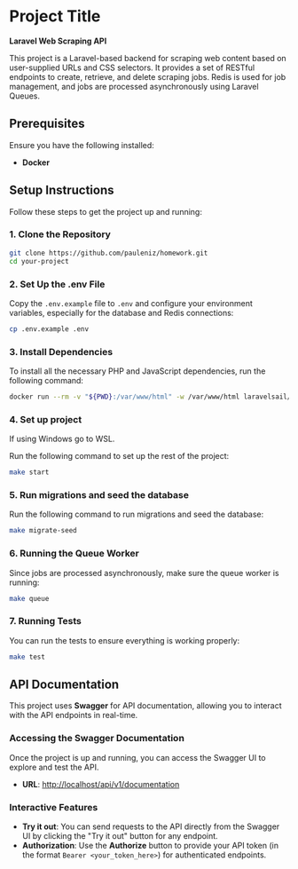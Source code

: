 
# Project Title

**Laravel Web Scraping API**

This project is a Laravel-based backend for scraping web content based on user-supplied URLs and CSS selectors. It provides a set of RESTful endpoints to create, retrieve, and delete scraping jobs. Redis is used for job management, and jobs are processed asynchronously using Laravel Queues.

## Prerequisites

Ensure you have the following installed:
- **Docker**

## Setup Instructions

Follow these steps to get the project up and running:

### 1. Clone the Repository

```bash
git clone https://github.com/pauleniz/homework.git
cd your-project
```


### 2. Set Up the .env File

Copy the `.env.example` file to `.env` and configure your environment variables, especially for the database and Redis connections:

```bash
cp .env.example .env
```

### 3. Install Dependencies

To install all the necessary PHP and JavaScript dependencies, run the following command:

```bash
docker run --rm -v "${PWD}:/var/www/html" -w /var/www/html laravelsail/php82-composer:latest composer install --ignore-platform-reqs
```

### 4. Set up project
If using Windows go to WSL.

Run the following command to set up the rest of the project:

```bash
make start
```

### 5. Run migrations and seed the database
Run the following command to run migrations and seed the database:

```bash
make migrate-seed
```

### 6. Running the Queue Worker

Since jobs are processed asynchronously, make sure the queue worker is running:

```bash
make queue
```

### 7. Running Tests

You can run the tests to ensure everything is working properly:

```bash
make test
```

## API Documentation

This project uses **Swagger** for API documentation, allowing you to interact with the API endpoints in real-time.

### Accessing the Swagger Documentation

Once the project is up and running, you can access the Swagger UI to explore and test the API.

- **URL**: [http://localhost/api/v1/documentation](http://localhost/api/v1/documentation)

### Interactive Features
- **Try it out**: You can send requests to the API directly from the Swagger UI by clicking the "Try it out" button for any endpoint.
- **Authorization**: Use the **Authorize** button to provide your API token (in the format `Bearer <your_token_here>`) for authenticated endpoints.


